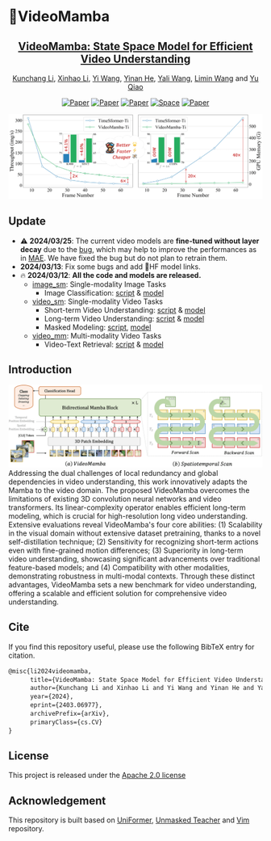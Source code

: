 # :snake:VideoMamba

<div align="center">

<h2><a href="https://arxiv.org/abs/2403.06977">VideoMamba: State Space Model for Efficient Video Understanding</a></h2>

[Kunchang Li](https://scholar.google.com/citations?user=D4tLSbsAAAAJ), [Xinhao Li](https://leexinhao.github.io/), [Yi Wang](https://scholar.google.com.hk/citations?hl=zh-CN&user=Xm2M8UwAAAAJ), [Yinan He](https://scholar.google.com/citations?user=EgfF_CEAAAAJ), [Yali Wang](https://scholar.google.com/citations?user=hD948dkAAAAJ), [Limin Wang](https://scholar.google.com/citations?user=HEuN8PcAAAAJ) and [Yu Qiao](https://scholar.google.com/citations?user=gFtI-8QAAAAJ&hl)

[![Paper](https://img.shields.io/badge/cs.CV-2403.06977-b31b1b?logo=arxiv&logoColor=red)](https://arxiv.org/abs/2403.06977) [![Paper](https://img.shields.io/badge/%F0%9F%A4%97%20Paper-2403.06977-blue)](https://huggingface.co/papers/2403.06977) [![Paper](https://img.shields.io/badge/%F0%9F%A4%97%20Model-VideoMamba-blue)](https://huggingface.co/OpenGVLab/VideoMamba) [![Space](https://img.shields.io/badge/%F0%9F%A4%97%20Space-VideoMamba-blue)](https://huggingface.co/spaces/OpenGVLab/VideoMamba) [![Paper](https://img.shields.io/badge/Blog-VideoMamba-blue?logo=zhihu&logoColor=blue)](https://zhuanlan.zhihu.com/p/688140932)

![teaser](./assets/comparison.png)
</div>


## Update

- :warning: **2024/03/25**: The current video models are **fine-tuned without layer decay** due to the [bug](https://github.com/OpenGVLab/VideoMamba/blob/9806e369196c88f3eef92380c74beeb51208d0c3/videomamba/video_sm/optim_factory.py#L24), which may help to improve the performances as in [MAE](https://github.com/facebookresearch/mae). We have fixed the bug but do not plan to retrain them.
- **2024/03/13**: Fix some bugs and add :hugs:HF model links.
- :fire: **2024/03/12**: **All the code and models are released.**
  - [image_sm](./videomamba/image_sm/README.md): Single-modality Image Tasks
    - Image Classification: [script](./videomamba/image_sm/README.md) & [model](./videomamba/image_sm/MODEL_ZOO.md)
  - [video_sm](./videomamba/video_sm/README.md): Single-modality Video Tasks
    - Short-term Video Understanding: [script](./videomamba/video_sm/README.md#short-term-video-understanding) & [model](./videomamba/video_sm/MODEL_ZOO.md#short-term-video-understanding)
    - Long-term Video Understanding: [script](./videomamba/video_sm/README.md#long-term-video-understanding) & [model](./videomamba/video_sm/MODEL_ZOO.md#long-term-video-understanding)
    - Masked Modeling: [script](./videomamba/video_sm/README.md#masked-pretraining), [model](./videomamba/video_sm/MODEL_ZOO.md#masked-pretraining)
  - [video_mm](./videomamba/video_mm/README.md): Multi-modality Video Tasks
    - Video-Text Retrieval: [script](./videomamba/video_mm/README.md) & [model](./videomamba/video_mm/MODEL_ZOO.md)


## Introduction

![teaser](./assets/framework.png)
Addressing the dual challenges of local redundancy and global dependencies in video understanding, this work innovatively adapts the Mamba to the video domain. The proposed VideoMamba overcomes the limitations of existing 3D convolution neural networks and video transformers. Its linear-complexity operator enables efficient long-term modeling, which is crucial for high-resolution long video understanding. Extensive evaluations reveal VideoMamba's four core abilities: (1) Scalability in the visual domain without extensive dataset pretraining, thanks to a novel self-distillation technique; (2) Sensitivity for recognizing short-term actions even with fine-grained motion differences; (3) Superiority in long-term video understanding, showcasing significant advancements over traditional feature-based models; and (4) Compatibility with other modalities, demonstrating robustness in multi-modal contexts. Through these distinct advantages, VideoMamba sets a new benchmark for video understanding, offering a scalable and efficient solution for comprehensive video understanding. 


## Cite

If you find this repository useful, please use the following BibTeX entry for citation.

```latex
@misc{li2024videomamba,
      title={VideoMamba: State Space Model for Efficient Video Understanding}, 
      author={Kunchang Li and Xinhao Li and Yi Wang and Yinan He and Yali Wang and Limin Wang and Yu Qiao},
      year={2024},
      eprint={2403.06977},
      archivePrefix={arXiv},
      primaryClass={cs.CV}
}
```

## License

This project is released under the [Apache 2.0 license](./LICENSE)

## Acknowledgement

This repository is built based on [UniFormer](https://github.com/Sense-X/UniFormer), [Unmasked Teacher](https://github.com/OpenGVLab/unmasked_teacher) and [Vim](https://github.com/hustvl/Vim) repository.
